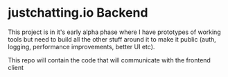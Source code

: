 # justchatting.io Backend
This project is in it's early alpha phase where I have prototypes of working tools but need to build all the other stuff around it to make it public (auth, logging, performance improvements, better UI etc).

This repo will contain the code that will communicate with the frontend client
